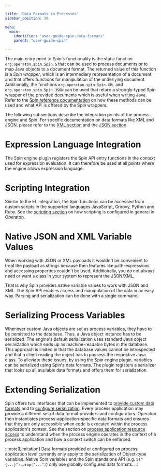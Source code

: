```yaml
---

title: 'Data Formats in Processes'
sidebar_position: 20

menu:
  main:
    identifier: "user-guide-spin-data-formats"
    parent: "user-guide-spin"

---
```



The main entry point to Spin's functionality is the static function `org.operaton.spin.Spin.S` that can be used to process documents or to map Java objects to a document format. The returned value of this function is a *Spin wrapper*, which is an intermediary representation of a document and that offers functions for manipulation of the underlying document. Additionally, the functions `org.operaton.spin.Spin.XML` and `org.operaton.spin.Spin.JSON` can be used that return a strongly-typed Spin wrapper of the provided documents which is useful when writing Java. Refer to the [Spin reference documentation](../reference/spin/index.md) on how these methods can be used and what API is offered by the Spin wrappers.

The following subsections describe the integration points of the process engine and Spin. For specific documentation on data formats like XML and JSON, please refer to the [XML section](../user-guide/data-formats/xml.md) and the [JSON section](../user-guide/data-formats/json.md).


# Expression Language Integration

The Spin engine plugin registers the Spin API entry functions in the context used for expression evaluation. It can therefore be used at all points where the engine allows expression language.


# Scripting Integration

Similar to the EL integration, the Spin functions can be accessed from custom scripts in the supported languages JavaScript, Groovy, Python and Ruby. See the [scripting section](../user-guide/process-engine/scripting.md) on how scripting is configured in general in Operaton.


# Native JSON and XML Variable Values

When working with JSON or XML payloads it wouldn't be convenient to treat the payload as strings because then features like path-expressions and accessing properties couldn't be used. Additionally, you do not always need or want a class in your system to represent the JSON/XML.

That is why Spin provides native variable values to work with JSON and XML. The Spin API enables access and manipulation of the data in an easy way. Parsing and serialization can be done with a single command.


# Serializing Process Variables

Whenever custom Java objects are set as process variables, they have to be persisted to the database. Thus, a Java object instance has to be serialized. The engine's default serialization uses standard Java object serialization which ends up as machine-readable bytes in the database. This approach is limited in that the database values cannot be introspected and that a client reading the object has to possess the respective Java class. To alleviate these issues, by using the Spin engine plugin, variables can be serialized using Spin's data formats. The plugin registers a serializer that looks up all available data formats and offers them for serialization.


# Extending Serialization

Spin offers two interfaces that can be implemented to [provide custom data formats](../reference/spin/extending-spin.md#custom-dataformats) and to [configure serialization](../reference/spin/extending-spin.md#configuring-data-formats). Every process application may provide a different set of data format providers and configurators. Operaton then instantiates process-application-specific data formats and ensures that they are only accessible when code is executed within the process application's context. See the section on [process application resource access](../user-guide/process-applications/process-application-resources.md) to understand when the process engine operates in the context of a process application and how a context switch can be enforced.

:::note[Limitation]
Data formats provided or configured on process application level currently only apply to the serialization of Object-type variables. Native Spin variables and the Spin standalone API (e.g. `S("{...}").prop("...")`) only use globally configured data formats.
:::
